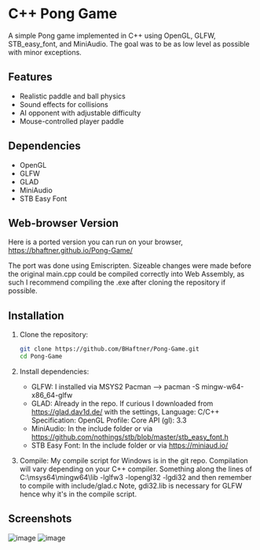 # C++ Pong Game

A simple Pong game implemented in C++ using OpenGL, GLFW, STB_easy_font, and MiniAudio.
The goal was to be as low level as possible with minor exceptions.

## Features
- Realistic paddle and ball physics
- Sound effects for collisions
- AI opponent with adjustable difficulty
- Mouse-controlled player paddle

## Dependencies
- OpenGL
- GLFW
- GLAD
- MiniAudio
- STB Easy Font

## Web-browser Version

Here is a ported version you can run on your browser,
https://bhaftner.github.io/Pong-Game/

The port was done using Emiscripten. Sizeable changes were made before the original main.cpp
could be compiled correctly into Web Assembly, as such I recommend compiling the .exe after
cloning the repository if possible.

## Installation
1. Clone the repository:
   ```bash
   git clone https://github.com/BHaftner/Pong-Game.git
   cd Pong-Game
   
2. Install dependencies:
   - GLFW: I installed via MSYS2 Pacman --> pacman -S mingw-w64-x86_64-glfw
   - GLAD: Already in the repo. If curious I downloaded from https://glad.dav1d.de/ with the settings,
      Language: C/C++
      Specification: OpenGL
      Profile: Core
      API (gl): 3.3
   - MiniAudio: In the include folder or via https://github.com/nothings/stb/blob/master/stb_easy_font.h
   - STB Easy Font: In the include folder or via https://miniaud.io/
   
3. Compile:
   My compile script for Windows is in the git repo. Compilation will vary depending on your C++ compiler.
   Something along the lines of C:\msys64\mingw64\lib -lglfw3 -lopengl32 -lgdi32 and then remember to compile with include/glad.c
   Note, gdi32.lib is necessary for GLFW hence why it's in the compile script.

## Screenshots
![image](https://github.com/user-attachments/assets/2da3b841-67d6-44b8-a622-fd871b076418)
![image](https://github.com/user-attachments/assets/781fffde-a11a-4f15-9e14-64a1d1560ca7)


